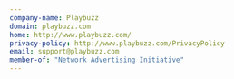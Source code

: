 ```yaml
---
company-name: Playbuzz
domain: playbuzz.com
home: http://www.playbuzz.com/
privacy-policy: http://www.playbuzz.com/PrivacyPolicy
email: support@playbuzz.com
member-of: "Network Advertising Initiative"
---
```




